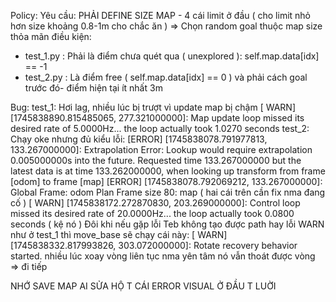 Policy:
Yêu cầu: PHẢI DEFINE SIZE MAP - 4 cái limit ở đầu ( cho limit nhỏ hơn size khoảng 0.8-1m cho chắc ăn )
=> Chọn random goal thuộc map size thỏa mãn điều kiện:
 + test_1.py : Phải là điểm chưa quét qua ( unexplored ): self.map.data[idx] == -1
 + test_2.py : Là điểm free ( self.map.data[idx] == 0 ) và phải cách goal trước đó- điểm hiện tại ít nhất 3m

Bug:
test_1: Hơi lag, nhiều lúc bị trượt vì update map bị chậm [ WARN] [1745838890.815485065, 277.321000000]: Map update loop missed its desired rate of 5.0000Hz... the loop actually took 1.0270 seconds
test_2: Chạy oke nhưng đủ kiểu lỗi:
[ERROR] [1745838078.791977813, 133.267000000]: Extrapolation Error: Lookup would require extrapolation 0.005000000s into the future.  Requested time 133.267000000 but the latest data is at time 133.262000000, when looking up transform from frame [odom] to frame [map]
[ERROR] [1745838078.792069212, 133.267000000]: Global Frame: odom Plan Frame size 80: map
( hai cái trên cần fix nma đang cố )
[ WARN] [1745838172.272870830, 203.269000000]: Control loop missed its desired rate of 20.0000Hz... the loop actually took 0.0800 seconds ( kệ nó )
Đôi khi nếu gặp lỗi Teb không tạo được path hay lỗi WARN như ở test_1 thì move_base sẽ chạy cái này: [ WARN] [1745838332.817993826, 303.072000000]: Rotate recovery behavior started.
nhiều lúc xoay vòng liên tục nma yên tâm nó vẫn thoát được vòng => đi tiếp 

NHỚ SAVE MAP
AI SỬA HỘ T CÁI ERROR VISUAL Ở ĐẦU T LUỜI 

